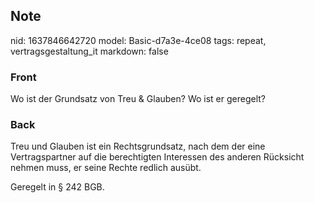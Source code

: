 ## Note
nid: 1637846642720
model: Basic-d7a3e-4ce08
tags: repeat, vertragsgestaltung_it
markdown: false

### Front
Wo ist der Grundsatz von Treu & Glauben? Wo ist er geregelt?

### Back
Treu und Glauben ist ein Rechtsgrundsatz, nach dem der eine Vertragspartner auf die berechtigten Interessen des anderen Rücksicht nehmen muss, er seine Rechte redlich ausübt.

Geregelt in § 242 BGB.
